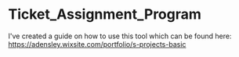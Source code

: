 # Ticket_Assignment_Program

I've created a guide on how to use this tool which can be found here: https://adensley.wixsite.com/portfolio/s-projects-basic
